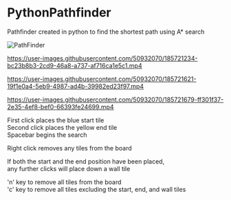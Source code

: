 # PythonPathfinder
Pathfinder created in python to find the shortest path using A* search

![PathFinder](https://user-images.githubusercontent.com/50932070/184986109-a0dfab60-1a4f-4830-8cf1-2b909b04c4d8.jpg)


https://user-images.githubusercontent.com/50932070/185721234-bc23b8b3-2cd9-46a8-a737-af716ca1e5c1.mp4


https://user-images.githubusercontent.com/50932070/185721621-19f1e0a4-5eb9-4987-ad4b-39982ed23f97.mp4


https://user-images.githubusercontent.com/50932070/185721679-ff301f37-2e35-4ef8-bef0-66393fe24699.mp4

  
  
First click places the blue start tile  
Second click places the yellow end tile  
Spacebar begins the search  
  
Right click removes any tiles from the board  
 
If both the start and the end position have been placed,   
any further clicks will place down a wall tile  
  
'n' key to remove all tiles from the board  
'c' key to remove all tiles excluding the start, end, and wall tiles  
